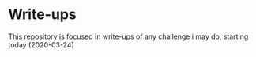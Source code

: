 # Write-ups



This repository is focused in write-ups of any challenge i may do, starting today (2020-03-24)